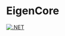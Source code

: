 # EigenCore
[![.NET](https://github.com/modios/EigenCore/actions/workflows/dotnet.yml/badge.svg?branch=main)](https://github.com/modios/EigenCore/actions/workflows/dotnet.yml)
